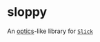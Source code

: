 # sloppy
An [optics](https://github.com/hablapps/DontFearTheProfunctorOptics/blob/master/ProfunctorOptics.md)-like library for [`Slick`](http://slick.lightbend.com)
